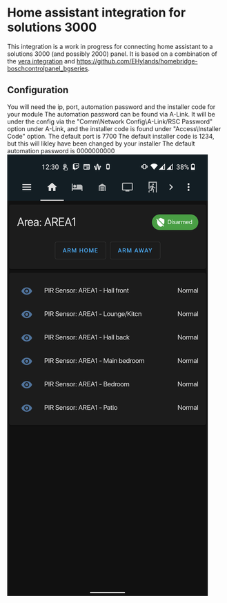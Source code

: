# Home assistant integration for solutions 3000
This integration is a work in progress for connecting home assistant to a solutions 3000 (and possibly 2000) panel.
It is based on a combination of the [vera integration](https://drive.google.com/file/d/1kbwVQMPxxul9jySapcCZM9C5rQPPKN4k/view) and https://github.com/EHylands/homebridge-boschcontrolpanel_bgseries.

## Configuration
You will need the ip, port, automation password and the installer code for your module
The automation password can be found via A-Link. It will be under the config via the "Comm\Network Config\A-Link/RSC Password" option under A-Link, and the installer code is found under "Access\Installer Code" option.
The default port is 7700
The default installer code is 1234, but this will likley have been changed by your installer
The default automation password is 0000000000
![screenshot](screenshot.png)